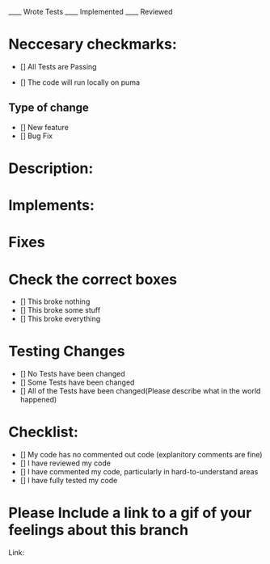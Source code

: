 ____ Wrote Tests
____ Implemented 
____ Reviewed
# Neccesary checkmarks:
- [] All Tests are Passing

- [] The code will run locally on puma

## Type of change
- [] New feature 
- [] Bug Fix

# Description:



# Implements:



# Fixes




# Check the correct boxes

- [] This broke nothing
- [] This broke some stuff
- [] This broke everything

# Testing Changes
- [] No Tests have been changed
- [] Some Tests have been changed
- [] All of the Tests have been changed(Please describe what in the world happened)

# Checklist:

- [] My code has no commented out code (explanitory comments are fine)
- [] I have reviewed my code
- [] I have commented my code, particularly in hard-to-understand areas
- [] I have fully tested my code

# Please Include a link to a gif of your feelings about this branch
Link: 